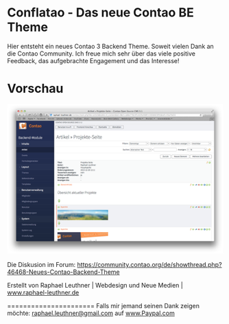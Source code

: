 Conflatao - Das neue Contao BE Theme
======================


Hier entsteht ein neues Contao 3 Backend Theme. Soweit vielen Dank an die Contao Community. Ich freue mich sehr über das viele positive Feedback, das aufgebrachte Engagement und das Interesse!

Vorschau
==

![ConFlatao Screenshot - Artikel bearbeiten](/screenshots/ContaoTheme-8Artikel-edit.png)

Die Diskusion im Forum: https://community.contao.org/de/showthread.php?46468-Neues-Contao-Backend-Theme

Erstellt von Raphael Leuthner | Webdesign und Neue Medien | www.raphael-leuthner.de

======================
Falls mir jemand seinen Dank zeigen möchte: raphael.leuthner@gmail.com auf www.Paypal.com
